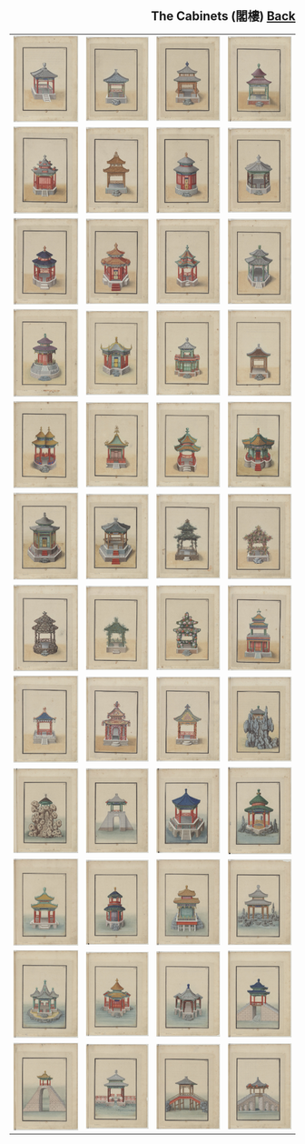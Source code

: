 <h2 align="right">The Cabinets (閣樓) <a href="../README.md">Back</a></h2>

<table>
    <tr>
        <td align="center"><img src="../src/38.jpg"/></td>
        <td align="center"><img src="./39.jpg"/></td>
        <td align="center"><img src="./40.jpg"/></td>
        <td align="center"><img src="./41.jpg"/></td>
    </tr>
    <tr>
        <td align="center"><img src="./42.jpg"/></td>
        <td align="center"><img src="./43.jpg"/></td>
        <td align="center"><img src="./44.jpg"/></td>
        <td align="center"><img src="./45.jpg"/></td>
    </tr>
    <tr>
        <td align="center"><img src="./46.jpg"/></td>
        <td align="center"><img src="./47.jpg"/></td>
        <td align="center"><img src="./48.jpg"/></td>
        <td align="center"><img src="./49.jpg"/></td>
    </tr>
    <tr>
        <td align="center"><img src="./50.jpg"/></td>
        <td align="center"><img src="./51.jpg"/></td>
        <td align="center"><img src="./52.jpg"/></td>
        <td align="center"><img src="./53.jpg"/></td>
    </tr>
    <tr>
        <td align="center"><img src="./54.jpg"/></td>
        <td align="center"><img src="./55.jpg"/></td>
        <td align="center"><img src="./56.jpg"/></td>
        <td align="center"><img src="./57.jpg"/></td>
    </tr>
    <tr>
        <td align="center"><img src="./58.jpg"/></td>
        <td align="center"><img src="./59.jpg"/></td>
        <td align="center"><img src="./60.jpg"/></td>
        <td align="center"><img src="./61.jpg"/></td>
    </tr>
    <tr>
        <td align="center"><img src="./62.jpg"/></td>
        <td align="center"><img src="./63.jpg"/></td>
        <td align="center"><img src="./64.jpg"/></td>
        <td align="center"><img src="./65.jpg"/></td>
    </tr>
    <tr>
        <td align="center"><img src="./66.jpg"/></td>
        <td align="center"><img src="./67.jpg"/></td>
        <td align="center"><img src="./68.jpg"/></td>
        <td align="center"><img src="./69.jpg"/></td>
    </tr>
    <tr>
        <td align="center"><img src="./70.jpg"/></td>
        <td align="center"><img src="./71.jpg"/></td>
        <td align="center"><img src="./72.jpg"/></td>
        <td align="center"><img src="./73.jpg"/></td>
    </tr>
    <tr>
        <td align="center"><img src="./74.jpg"/></td>
        <td align="center"><img src="./75.jpg"/></td>
        <td align="center"><img src="./76.jpg"/></td>
        <td align="center"><img src="./77.jpg"/></td>
    </tr>
    <tr>
        <td align="center"><img src="./78.jpg"/></td>
        <td align="center"><img src="./79.jpg"/></td>
        <td align="center"><img src="./80.jpg"/></td>
        <td align="center"><img src="./81.jpg"/></td>
    </tr>
    <tr>
        <td align="center"><img src="./82.jpg"/></td>
        <td align="center"><img src="./83.jpg"/></td>
        <td align="center"><img src="./84.jpg"/></td>
        <td align="center"><img src="./85.jpg"/></td>
    </tr>
</table>

